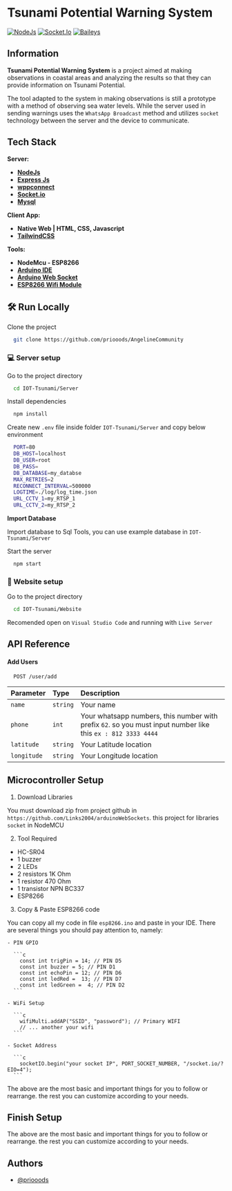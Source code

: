 # Tsunami Potential Warning System

<p align="left">
    <a href="https://www.npmjs.com/package/npm-auto-version">
        <img src="https://img.shields.io/badge/NodeJs-1.0.0-success"
            alt="NodeJs"></a>
    <a href="https://www.npmjs.com/package/socket.io">
        <img src="https://img.shields.io/badge/socket.io-4.5.2-blueviolet"
            alt="Socket.Io"></a>
    <a href="https://github.com/adiwajshing/Baileys">
        <img src="https://img.shields.io/badge/whatsapp%20baileys-4.2.0-success"
            alt="Baileys"></a>
</p>

## Information

**Tsunami Potential Warning System** is a project aimed at making observations in coastal areas and analyzing the results so that they can provide information on Tsunami Potential.

The tool adapted to the system in making observations is still a prototype with a method of observing sea water levels. While the server used in sending warnings uses the `WhatsApp Broadcast` method and utilizes `socket` technology between the server and the device to communicate.


## Tech Stack

**Server:** 
  - [**NodeJs**](https://nodejs.org/en/)
  - [**Express Js**](https://expressjs.com/)
  - [**wppconnect**](https://github.com/wppconnect-team/wppconnect)
  - [**Socket.io**](https://socket.io/)
  - [**Mysql**](https://www.mysql.com/)

**Client App:** 
  - **Native Web | HTML, CSS, Javascript**
  - [**TailwindCSS**](https://tailwindcss.com/)

**Tools:** 
  - **NodeMcu - ESP8266**
  - [**Arduino IDE**](https://www.arduino.cc/en/software/)
  - [**Arduino Web Socket**](https://github.com/Links2004/arduinoWebSockets)
  - [**ESP8266 Wifi Module**](https://arduino-esp8266.readthedocs.io/en/latest/esp8266wifi/readme.html)



## 🛠 Run Locally

Clone the project

```bash
  git clone https://github.com/priooods/AngelineCommunity
```

### 💻 Server setup

Go to the project directory

```bash
  cd IOT-Tsunami/Server
```

Install dependencies

```bash
  npm install
```

Create new `.env` file inside folder `IOT-Tsunami/Server` and copy below environment

``` bash
  PORT=80  
  DB_HOST=localhost
  DB_USER=root
  DB_PASS=
  DB_DATABASE=my_databse
  MAX_RETRIES=2
  RECONNECT_INTERVAL=500000
  LOGTIME=./log/log_time.json
  URL_CCTV_1=my_RTSP_1
  URL_CCTV_2=my_RTSP_2
```

**Import Database**

Import database to Sql Tools, you can use example database in `IOT-Tsunami/Server`

Start the server

```bash
  npm start
```

### 🪩 Website setup

Go to the project directory



```bash
  cd IOT-Tsunami/Website
```
Recomended open on `Visual Studio Code` and running with `Live Server`

## API Reference

#### Add Users

```http
  POST /user/add
```

| Parameter | Type    | Description                |
| :-------- | :-------| :------------------------- |
| `name`    | `string`| Your name                  |
| `phone`   | `int`   | Your whatsapp numbers, this number with prefix `62`. so you must input number like this `ex : 812 3333 4444`           |
| `latitude`    | `string`| Your Latitude location    |
| `longitude`    | `string`| Your Longitude location    |

## Microcontroller Setup

1. Download Libraries

  You must download zip from project github in `https://github.com/Links2004/arduinoWebSockets`. this project for libraries `socket` in NodeMCU

2. Tool Required

  - HC-SR04
  - 1 buzzer
  - 2 LEDs
  - 2 resistors 1K Ohm
  - 1 resistor 470 Ohm
  - 1 transistor NPN BC337
  - ESP8266

3. Copy & Paste ESP8266 code

  You can copy all my code in file `esp8266.ino` and paste in your IDE. There are several things you should pay attention to, namely:

    - PIN GPIO 

      ```c
        const int trigPin = 14; // PIN D5
        const int buzzer = 5; // PIN D1
        const int echoPin = 12; // PIN D6
        const int ledRed =  13; // PIN D7
        const int ledGreen =  4; // PIN D2
      ```

    - WiFi Setup

      ```c
        wifiMulti.addAP("SSID", "password"); // Primary WIFI
        // ... another your wifi
      ```

    - Socket Address

      ```c
        socketIO.begin("your socket IP", PORT_SOCKET_NUMBER, "/socket.io/?EIO=4");
      ```

The above are the most basic and important things for you to follow or rearrange. the rest you can customize according to your needs.

## Finish Setup

The above are the most basic and important things for you to follow or rearrange. the rest you can customize according to your needs.


## Authors

- [@priooods](https://www.instagram.com/priooods)